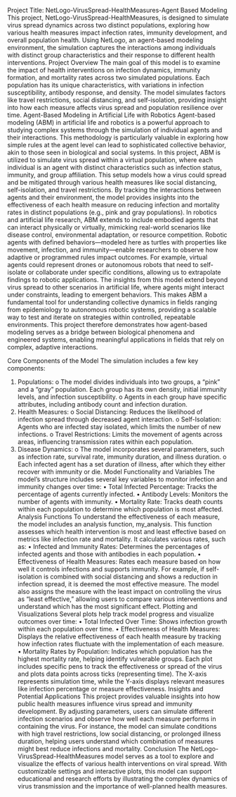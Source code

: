 Project Title: NetLogo-VirusSpread-HealthMeasures-Agent Based Modeling
This project, NetLogo-VirusSpread-HealthMeasures, is designed to simulate virus spread dynamics across two distinct populations, exploring how various health measures impact infection rates, immunity development, and overall population health. Using NetLogo, an agent-based modeling environment, the simulation captures the interactions among individuals with distinct group characteristics and their response to different health interventions.
Project Overview
The main goal of this model is to examine the impact of health interventions on infection dynamics, immunity formation, and mortality rates across two simulated populations. Each population has its unique characteristics, with variations in infection susceptibility, antibody response, and density. The model simulates factors like travel restrictions, social distancing, and self-isolation, providing insight into how each measure affects virus spread and population resilience over time.
Agent-Based Modeling in Artificial Life with Robotics
Agent-based modeling (ABM) in artificial life and robotics is a powerful approach to studying complex systems through the simulation of individual agents and their interactions. This methodology is particularly valuable in exploring how simple rules at the agent level can lead to sophisticated collective behavior, akin to those seen in biological and social systems.
In this project, ABM is utilized to simulate virus spread within a virtual population, where each individual is an agent with distinct characteristics such as infection status, immunity, and group affiliation. This setup models how a virus could spread and be mitigated through various health measures like social distancing, self-isolation, and travel restrictions. By tracking the interactions between agents and their environment, the model provides insights into the effectiveness of each health measure on reducing infection and mortality rates in distinct populations (e.g., pink and gray populations).
In robotics and artificial life research, ABM extends to include embodied agents that can interact physically or virtually, mimicking real-world scenarios like disease control, environmental adaptation, or resource competition. Robotic agents with defined behaviors—modeled here as turtles with properties like movement, infection, and immunity—enable researchers to observe how adaptive or programmed rules impact outcomes. For example, virtual agents could represent drones or autonomous robots that need to self-isolate or collaborate under specific conditions, allowing us to extrapolate findings to robotic applications.
The insights from this model extend beyond virus spread to other scenarios in artificial life, where agents might interact under constraints, leading to emergent behaviors. This makes ABM a fundamental tool for understanding collective dynamics in fields ranging from epidemiology to autonomous robotic systems, providing a scalable way to test and iterate on strategies within controlled, repeatable environments. This project therefore demonstrates how agent-based modeling serves as a bridge between biological phenomena and engineered systems, enabling meaningful applications in fields that rely on complex, adaptive interactions.

Core Components of the Model
The simulation includes a few key components:
1.	Populations:
o	The model divides individuals into two groups, a “pink” and a “gray” population. Each group has its own density, initial immunity levels, and infection susceptibility.
o	Agents in each group have specific attributes, including antibody count and infection duration.
2.	Health Measures:
o	Social Distancing: Reduces the likelihood of infection spread through decreased agent interaction.
o	Self-Isolation: Agents who are infected stay isolated, which limits the number of new infections.
o	Travel Restrictions: Limits the movement of agents across areas, influencing transmission rates within each population.
3.	Disease Dynamics:
o	The model incorporates several parameters, such as infection rate, survival rate, immunity duration, and illness duration.
o	Each infected agent has a set duration of illness, after which they either recover with immunity or die.
Model Functionality and Variables
The model’s structure includes several key variables to monitor infection and immunity changes over time:
•	Total Infected Percentage: Tracks the percentage of agents currently infected.
•	Antibody Levels: Monitors the number of agents with immunity.
•	Mortality Rate: Tracks death counts within each population to determine which population is most affected.
Analysis Functions
To understand the effectiveness of each measure, the model includes an analysis function, my_analysis. This function assesses which health intervention is most and least effective based on metrics like infection rate and mortality. It calculates various rates, such as:
•	Infected and Immunity Rates: Determines the percentages of infected agents and those with antibodies in each population.
•	Effectiveness of Health Measures: Rates each measure based on how well it controls infections and supports immunity. For example, if self-isolation is combined with social distancing and shows a reduction in infection spread, it is deemed the most effective measure.
The model also assigns the measure with the least impact on controlling the virus as “least effective,” allowing users to compare various interventions and understand which has the most significant effect.
Plotting and Visualizations
Several plots help track model progress and visualize outcomes over time:
•	Total Infected Over Time: Shows infection growth within each population over time.
•	Effectiveness of Health Measures: Displays the relative effectiveness of each health measure by tracking how infection rates fluctuate with the implementation of each measure.
•	Mortality Rates by Population: Indicates which population has the highest mortality rate, helping identify vulnerable groups.
Each plot includes specific pens to track the effectiveness or spread of the virus and plots data points across ticks (representing time). The X-axis represents simulation time, while the Y-axis displays relevant measures like infection percentage or measure effectiveness.
Insights and Potential Applications
This project provides valuable insights into how public health measures influence virus spread and immunity development. By adjusting parameters, users can simulate different infection scenarios and observe how well each measure performs in containing the virus. For instance, the model can simulate conditions with high travel restrictions, low social distancing, or prolonged illness duration, helping users understand which combination of measures might best reduce infections and mortality.
Conclusion
The NetLogo-VirusSpread-HealthMeasures model serves as a tool to explore and visualize the effects of various health interventions on viral spread. With customizable settings and interactive plots, this model can support educational and research efforts by illustrating the complex dynamics of virus transmission and the importance of well-planned health measures.

